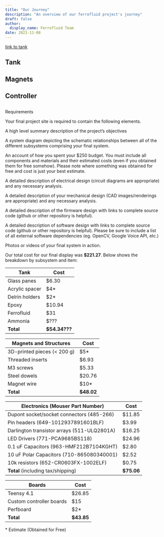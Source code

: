 ```yaml
---
title: "Our Journey"
description: "An overview of our ferrofluid project's journey"
draft: false
author:
  display_name: Ferrofluid Team
date: 2021-11-08
---
```


[link to tank](#tank)

<a name="tank"></a>

## Tank


## Magnets

## Controller

## 

Requirements

Your final project site is required to contain the following elements.

A high level summary description of the project’s objectives

A system diagram depicting the schematic relationships between all of the different subsystems comprising your final system.

An account of how you spent your $250 budget. You must include all components and materials and their estimated costs (even if you obtained them for free somehow). Please note where something was obtained for free and cost is just your best estimate.

A detailed description of electrical design (circuit diagrams are appropriate) and any necessary analysis.

A detailed description of your mechanical design (CAD images/renderings are appropriate) and any necessary analysis.

A detailed description of the firmware design with links to complete source code (github or other repository is helpful).

A detailed description of software design with links to complete source code (github or other repository is helpful). Please be sure to include a list of all external software dependencies (eg. OpenCV, Google Voice API, etc.)

Photos or videos of your final system in action.


Our total cost for our final display was **$221.27**. Below shows the breakdown by subsystem and item:

| Tank           | Cost          |
|----------------|---------------|
| Glass panes    | $6.30         |
| Acrylic spacer | $4*           |
| Delrin holders | $2*           |
| Epoxy          | $10.94        |
| Ferrofluid     | $31           |
| Ammonia        | $???          |
| **Total**      | **$54.34???** |



| Magnets and Structures      | Cost       |
|-----------------------------|------------|
| 3D-printed pieces (< 200 g) | $5*        |
| Threaded inserts            | $6.93      |
| M3 screws                   | $5.33      |
| Steel dowels                | $20.76     |
| Magnet wire                 | $10*       |
| **Total**                   | **$48.02** |


| Electronics (Mouser Part Number)            | Cost       |
|---------------------------------------------|------------|
| Dupont socket/socket connectors (485-266)   | $11.85     |
| Pin headers (649-1012937891601BLF)          | $3.99      |
| Darlington transistor arrays (511-ULQ2801A) | $16.25     |
| LED Drivers (771-PCA9685BS118)              | $24.96     |
| 0.1 uF Capacitors (963-HMF212B7104KGHT)     | $2.80      |
| 10 uF Polar Capacitors (710-865080340001)   | $2.52      |
| 10k resistors (652-CR0603FX-1002ELF)        | $0.75      |
| **Total** (including tax/shipping)          | **$75.06** |


| Boards                   | Cost       |
|--------------------------|------------|
| Teensy 4.1               | $26.85     |
| Custom controller boards | $15        |
| Perfboard                | $2*        |
| **Total**                | **$43.85** |






\* Estimate (Obtained for Free)
